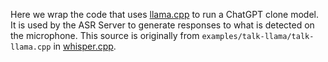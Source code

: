 Here we wrap the code that uses [llama.cpp](https://github.com/ggerganov/llama.cpp) to run a ChatGPT clone model. It is used by the ASR Server to generate responses to what is detected on the microphone.
This source is originally from `examples/talk-llama/talk-llama.cpp` in [whisper.cpp](https://github.com/ggerganov/whisper.cpp).
